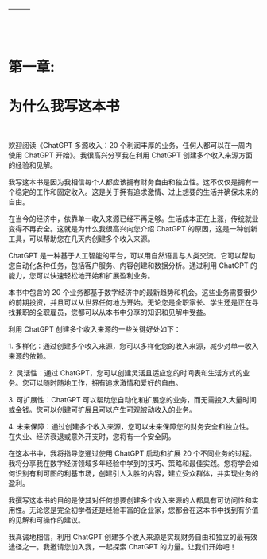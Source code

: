 | ![图片](img/chapter_title_corner_decoration_left.png) |  | ![图片](img/chapter_title_corner_decoration_right.png) |
| --- | --- | --- |

![图片](img/chapter_title_above.png)

# 第一章:

# 为什么我写这本书

![图片](img/chapter_title_below.png)

欢迎阅读《ChatGPT 多源收入：20 个利润丰厚的业务，任何人都可以在一周内使用 ChatGPT 开始》。我很高兴分享我在利用 ChatGPT 创建多个收入来源方面的经验和见解。

我写这本书是因为我相信每个人都应该拥有财务自由和独立性。这不仅仅是拥有一个稳定的工作和固定收入。这是关于拥有追求激情、过上想要的生活并确保未来的自由。

在当今的经济中，依靠单一收入来源已经不再足够。生活成本正在上涨，传统就业变得不再安全。这就是为什么我很高兴向您介绍 ChatGPT 的原因，这是一种创新工具，可以帮助您在几天内创建多个收入来源。

ChatGPT 是一种基于人工智能的平台，可以用自然语言与人类交流。它可以帮助您自动化各种任务，包括客户服务、内容创建和数据分析。通过利用 ChatGPT 的能力，您可以快速轻松地开始和扩展盈利业务。

本书中包含的 20 个业务都基于数字经济中的最新趋势和机会。这些业务需要很少的前期投资，并且可以从世界任何地方开始。无论您是全职家长、学生还是正在寻找兼职的全职雇员，您都可以从本书中分享的知识和见解中受益。

利用 ChatGPT 创建多个收入来源的一些关键好处如下：

1\. 多样化：通过创建多个收入来源，您可以多样化您的收入来源，减少对单一收入来源的依赖。

2\. 灵活性：通过 ChatGPT，您可以创建灵活且适应您的时间表和生活方式的业务。您可以随时随地工作，拥有追求激情和爱好的自由。

3\. 可扩展性：ChatGPT 可以帮助您自动化和扩展您的业务，而无需投入大量时间或金钱。您可以创建可扩展且可以产生可观被动收入的业务。

4\. 未来保障：通过创建多个收入来源，您可以未来保障您的财务安全和独立性。在失业、经济衰退或意外开支时，您将有一个安全网。

在这本书中，我将指导您通过使用 ChatGPT 启动和扩展 20 个不同业务的过程。我将分享我在数字经济领域多年经验中学到的技巧、策略和最佳实践。您将学会如何识别有利可图的利基市场，创建引人入胜的内容，建立受众群体，并实现业务的盈利。

我撰写这本书的目的是使其对任何想要创建多个收入来源的人都具有可访问性和实用性。无论您是完全初学者还是经验丰富的企业家，您都会在这本书中找到有价值的见解和可操作的建议。

我真诚地相信，利用 ChatGPT 创建多个收入来源是实现财务自由和独立的最有效途径之一。我邀请您加入我，一起探索 ChatGPT 的力量。让我们开始吧！
